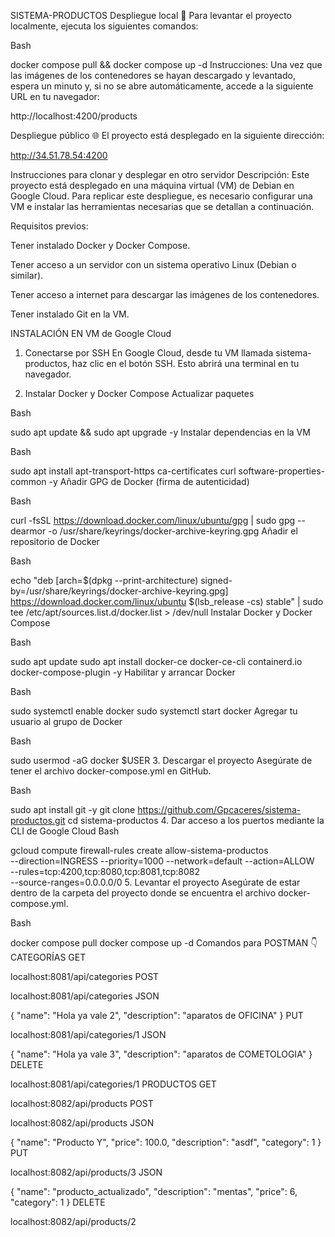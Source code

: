 SISTEMA-PRODUCTOS
Despliegue local 🚀
Para levantar el proyecto localmente, ejecuta los siguientes comandos:

Bash

docker compose pull && docker compose up -d
Instrucciones:
Una vez que las imágenes de los contenedores se hayan descargado y levantado, espera un minuto y, si no se abre automáticamente, accede a la siguiente URL en tu navegador:

http://localhost:4200/products

Despliegue público 🌐
El proyecto está desplegado en la siguiente dirección:

http://34.51.78.54:4200

Instrucciones para clonar y desplegar en otro servidor
Descripción:
Este proyecto está desplegado en una máquina virtual (VM) de Debian en Google Cloud. Para replicar este despliegue, es necesario configurar una VM e instalar las herramientas necesarias que se detallan a continuación.

Requisitos previos:

Tener instalado Docker y Docker Compose.

Tener acceso a un servidor con un sistema operativo Linux (Debian o similar).

Tener acceso a internet para descargar las imágenes de los contenedores.

Tener instalado Git en la VM.

INSTALACIÓN EN VM de Google Cloud
1. Conectarse por SSH
En Google Cloud, desde tu VM llamada sistema-productos, haz clic en el botón SSH. Esto abrirá una terminal en tu navegador.

2. Instalar Docker y Docker Compose
Actualizar paquetes

Bash

sudo apt update && sudo apt upgrade -y
Instalar dependencias en la VM

Bash

sudo apt install apt-transport-https ca-certificates curl software-properties-common -y
Añadir GPG de Docker (firma de autenticidad)

Bash

curl -fsSL https://download.docker.com/linux/ubuntu/gpg | sudo gpg --dearmor -o /usr/share/keyrings/docker-archive-keyring.gpg
Añadir el repositorio de Docker

Bash

echo "deb [arch=$(dpkg --print-architecture) signed-by=/usr/share/keyrings/docker-archive-keyring.gpg] https://download.docker.com/linux/ubuntu $(lsb_release -cs) stable" | sudo tee /etc/apt/sources.list.d/docker.list > /dev/null
Instalar Docker y Docker Compose

Bash

sudo apt update
sudo apt install docker-ce docker-ce-cli containerd.io docker-compose-plugin -y
Habilitar y arrancar Docker

Bash

sudo systemctl enable docker
sudo systemctl start docker
Agregar tu usuario al grupo de Docker

Bash

sudo usermod -aG docker $USER
3. Descargar el proyecto
Asegúrate de tener el archivo docker-compose.yml en GitHub.

Bash

sudo apt install git -y
git clone https://github.com/Gpcaceres/sistema-productos.git
cd sistema-productos
4. Dar acceso a los puertos mediante la CLI de Google Cloud
Bash

gcloud compute firewall-rules create allow-sistema-productos \
--direction=INGRESS --priority=1000 --network=default --action=ALLOW \
--rules=tcp:4200,tcp:8080,tcp:8081,tcp:8082 \
--source-ranges=0.0.0.0/0
5. Levantar el proyecto
Asegúrate de estar dentro de la carpeta del proyecto donde se encuentra el archivo docker-compose.yml.

Bash

docker compose pull
docker compose up -d
Comandos para POSTMAN 👇
CATEGORÍAS
GET

localhost:8081/api/categories
POST

localhost:8081/api/categories
JSON

{
  "name": "Hola ya vale 2",
  "description": "aparatos de OFICINA"
}
PUT

localhost:8081/api/categories/1
JSON

{
  "name": "Hola ya vale 3",
  "description": "aparatos de COMETOLOGIA"
}
DELETE

localhost:8081/api/categories/1
PRODUCTOS
GET

localhost:8082/api/products
POST

localhost:8082/api/products
JSON

{
  "name": "Producto Y",
  "price": 100.0,
  "description": "asdf",
  "category": 1
}
PUT

localhost:8082/api/products/3
JSON

{
  "name": "producto_actualizado",
  "description": "mentas",
  "price": 6,
  "category": 1
}
DELETE

localhost:8082/api/products/2
